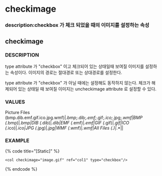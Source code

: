 # checkimage

### description:checkbox 가 체크 되었을 때의 이미지를 설정하는 속성

## checkimage

### DESCRIPTION

type attribute 가 "checkbox" 이고 체크되어 있는 상태일때 보여질 이미지를 설정하는 속성이다. 이미지의 경로는 절대경로 또는 상대경로를 설정한다.

type attribute 가 "checkbox" 가 아닐 때에는 설정해도 동작하지 않는다. 체크가 해제되어 있는 상태일 때 보여질 이미지는 uncheckimage attribute 로 설정할 수 있다.

### VALUES

Picture Files \(bmp.dib.emf.gif.ico.jpg.wmf\)\|_.bmp;_.dib;_.emf;_.gif;_.ico;_.jpg;_.wmf\|BMP \(_.bmp\)\|_.bmp\|DIB \(_.dib\)\|_.dib\|EMF \(_.emf\)\|_.emf\|GIF \(_.gif\)\|_.gif\|ICO \(_.ico\)\|_.ico\|JPG \(_.jpg\)\|_.jpg\|WMF \(_.wmf\)\|_.wmf\|All Files \(_._\)\|_.\*\|\|

### EXAMPLE

{% code title="\[Static\]" %}
```markup
<col checkimage="image.gif" ref="col1" type="checkbox"/>
```
{% endcode %}

